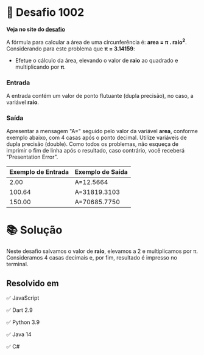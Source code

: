 # 📖 Desafio 1002

**Veja no site do [desafio](https://www.beecrowd.com.br/judge/pt/problems/view/1002)**

A fórmula para calcular a área de uma circunferência é: **area = π . raio<sup>2</sup>**. Considerando para este problema que **π = 3.14159**:

- Efetue o cálculo da área, elevando o valor de **raio** ao quadrado e multiplicando por **π**.

### Entrada

A entrada contém um valor de ponto flutuante (dupla precisão), no caso, a variável **raio**.

### Saída

Apresentar a mensagem "A=" seguido pelo valor da variável **area**, conforme exemplo abaixo, com 4 casas após o ponto decimal. Utilize variáveis de dupla precisão (double). Como todos os problemas, não esqueça de imprimir o fim de linha após o resultado, caso contrário, você receberá "Presentation Error".

| Exemplo de Entrada | Exemplo de Saída |
| ------------------ | ---------------- |
| 2.00               | A=12.5664        |
| 100.64             | A=31819.3103     |
| 150.00             | A=70685.7750     |

# 📚 Solução

Neste desafio salvamos o valor de **raio**, elevamos a 2 e multiplicamos por π. Consideramos 4 casas decimais e, por fim, resultado é impresso no terminal.

## Resolvido em

✅ JavaScript

✅ Dart 2.9

✅ Python 3.9

✅ Java 14

✅ C#
